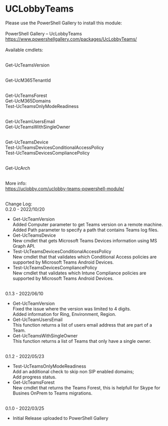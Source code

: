 # UCLobbyTeams

Please use the PowerShell Gallery to install this module:
<br/>
<br/>PowerShell Gallery – UcLobbyTeams
<br/> https://www.powershellgallery.com/packages/UcLobbyTeams/
<br/>
<br/>Available cmdlets:

<br/>Get-UcTeamsVersion

<br/>Get-UcM365TenantId 

<br/>Get-UcTeamsForest
<br/>Get-UcM365Domains
<br/>Test-UcTeamsOnlyModeReadiness

<br/>Get-UcTeamUsersEmail
<br/>Get-UcTeamsWithSingleOwner

<br/>Get-UcTeamsDevice
<br/>Test-UcTeamsDevicesConditionalAccessPolicy
<br/>Test-UcTeamsDevicesCompliancePolicy

<br/>Get-UcArch

<br/>More info:
<br/>https://uclobby.com/uclobby-teams-powershell-module/

<br/>Change Log:
<br/>0.2.0 - 2022/10/20
<ul>
  <li>Get-UcTeamVersion
  <br/>Added Computer parameter to get Teams version on a remote machine.
  <br/>Added Path parameter to specify a path that contains Teams log files.</li>
  <li>Get-UcTeamsDevice
  <br/>New cmdlet that gets Microsoft Teams Devices information using MS Graph API.
  </li>
  <li>Test-UcTeamsDevicesConditionalAccessPolicy
  <br/>New cmdlet that that validates which Conditional Access policies are supported by Microsoft Teams Android Devices.</li>
  <li>Test-UcTeamsDevicesCompliancePolicy
  <br/>New cmdlet that validates which Intune Compliance policies are supported by Microsoft Teams Android Devices.</li>
</ul>
<br/>0.1.3 - 2022/06/10
<ul>
  <li>Get-UcTeamVersion
  <br/>Fixed the issue where the version was limited to 4 digits.
  <br/>Added information for Ring, Environment, Region.</li>
  <li>Get-UcTeamUsersEmail
  <br/>This function returns a list of users email address that are part of a Team.</li>
  </li>
  <li>Get-UcTeamsWithSingleOwner
  <br/>This function returns a list of Teams that only have a single owner.</li>
  </li>
</ul>
<br/>0.1.2 - 2022/05/23
<ul>
  <li>Test-UcTeamsOnlyModeReadiness
  <br/>Add an additional check to skip non SIP enabled domains;
  <br/>Add progress status.</li>
  </li>
  <li>Get-UcTeamsForest
  <br/>New cmdlet that returns the Teams Forest, this is helpfull for Skype for Busines OnPrem to Teams migrations.</li>
</ul>
<br/>0.1.0 - 2022/03/25
<ul>
  <li>Initial Release uploaded to PowerShell Gallery</li>
</ul>
